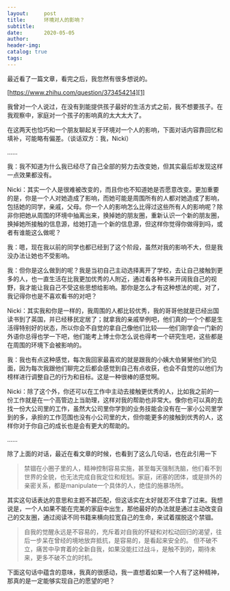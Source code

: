 ```yaml
---
layout:     post  
title:      环境对人的影响？
subtitle:  
date:       2020-05-05  
author:  
header-img: 
catalog: true  
tags:
---
```


最近看了一篇文章，看完之后，我忽然有很多想说的。

[https://www.zhihu.com/question/373454214][1]

我曾对一个人说过，在没有到能提供孩子最好的生活方式之前，我不想要孩子。在我观察中，家庭对一个孩子的影响真的太大太大了。

在这两天也恰巧和一个朋友聊起关于环境对一个人的影响，下面对话内容靠回忆和填补，可能略有偏差。（谈话双方：我，Nicki）

......

我：我不知道为什么我已经尽了自己全部的努力去改变她，但其实最后却发现这样一点效果都没有。

Nicki：其实一个人是很难被改变的，而且你也不知道她是否愿意改变。更加重要的是，你是一个人对她造成了影响，而她可能是周围所有的人都对她造成了影响，包括她的同学，亲戚，父母。你一个人的影响怎么比得过这些所有人的影响呢？除非你把她从周围的环境中抽离出来，换掉她的朋友圈，重新认识一个新的朋友圈，换掉她所接触的信息源，给她打造一个新的信息源，但这样你觉得你做得到吗，或者有谁能这么做呢？

我：嗯，现在我以前的同学也都已经到了这个阶段，虽然对我的影响不大，但是我没办法让她也不受影响。

我：但你是这么做到的呢？我是当初自己主动选择离开了学校，去让自己接触到更多的人，也一直生活在比我更加优秀的人附近，通过看各种书来开阔我自己的视野，我才能让我自己不受这些思想给影响。那你是怎么才有这种想法的呢，对了，我记得你也是不喜欢看书的对吧？

Nicki：其实我和你是一样的，我周围的人都比较优秀，我的哥哥他就是已经出国读书到了英国，并已经移民定居了；就拿我的亲戚举例吧，他们真的一个个都是生活得特别好的状态，所以你会不自觉的拿自己像他们比较——他们刚学会一门新的外语你总得也学一下吧，他们能考上博士你怎么说也得考一个研究生吧，这些都是在周围的环境下会被影响的。

我：我也有点这种感觉，每次我回家最喜欢的就是跟我的小姨大伯舅舅他们约见面，因为每次我跟他们聊完之后都会感觉到自己有点收获，也会不自觉的以他们为榜样进行调整自己的行为和目标。这是一种很棒的感觉啊。

Nicki：除了这个外，你还可以在工作中主动去接触更优秀的人，比如我之前的一份工作就是在一个高管边上当助理，这样对我的帮助也非常大。像你也可以真的去找一份大公司里的工作，虽然大公司里你学到的业务技能会没有在一家小公司里学到的多，承担的工作范围也没有小公司里的大，但你能更多的接触到优秀的人，这样你对于你自己的成长也是会有更大的帮助的。

......

除了上面的对话，最近在看文章的时候，也看到了这么几句话，也在此引用一下

> 禁锢在小圈子里的人，精神控制容易实施，甚至每天强制洗脑，他们看不到世界的全貌，也无法完成自我定位和规划。家庭，闭塞的团体，或是排外的亲密关系，都是manipulate一个具体的人，绝佳的施暴场所。

其实这句话表达的意思和主题不甚匹配，但这话实在太好就忍不住拿了过来。我想说是，一个人如果不能在完美的家庭中出生，那他最好的办法就是通过主动改变自己的交友圈，通过阅读不同书籍来横向拉宽自己的生命，来试着摆脱这个禁锢。

> 自我的觉醒永远是不容易的，充斥着对自我的怀疑和对松动回归的渴望，往后一步呆在曾经的境地放弃抵抗，是容易的，是看起来安全的。
> 但不破不立，痛苦中孕育着的全新自我，如果没能扛过战斗，是触不到的，期待未来，更多不破不立的时机。

下面这句话中蕴含的意味，我真的很感动，我一直想着如果一个人有了这种精神，那真的是一定能够实现自己的愿望的吧？

[1]:	https://www.zhihu.com/question/373454214